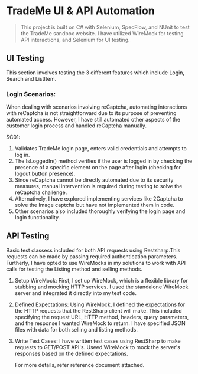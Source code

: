 # TradeMe UI & API Automation #
>This project is built on C# with Selenium, SpecFlow, and NUnit to test the TradeMe sandbox website. 
>I have utilized WireMock for testing API interactions, and Selenium for UI testing.
## UI Testing ##
This section involves testing the 3 different features which include Login, Search and ListItem.

### Login Scenarios: ###
When dealing with scenarios involving reCaptcha, automating interactions with reCaptcha is not straightforward due to its purpose of preventing automated access. 
However, I have still automated other aspects of the customer login process and handled reCaptcha manually.

SC01: 
1. Validates TradeMe login page, enters valid credentials and attempts to log in.
2. The IsLoggedIn() method verifies if the user is logged in by checking the presence of a specific element on the page after login (checking for logout button  presence).
3. Since reCaptcha cannot be directly automated due to its security measures, manual intervention is required during testing to solve the reCaptcha challenge.
4. Alternatively, I have explored implementing services like 2Captcha to solve the Image captcha but have not implemented them in code.
5. Other scenarios also included thoroughly verifying the login page and login functionality.

## API Testing ##
Basic test classess included for both API requests using Restsharp.This requests can be made by passing required authentication parameters.
Furtherly, I have opted to use WireMocks in my solutions to work with API calls for testing the Listing method and selling methods.
1. Setup WireMock: First, I set up WireMock, which is a flexible library for stubbing and mocking HTTP services. I used the standalone WireMock server and  integrated it directly into my test code.
2. Defined Expectations: Using WireMock, I defined the expectations for the HTTP requests that the RestSharp client will make. This included specifying the request URL, HTTP method, headers, query parameters, and the response I wanted WireMock to return. I have specified JSON files with data for both selling and listing methods.
3. Write Test Cases: I have written test cases using RestSharp to make requests to GET/POST API's. Useed WireMock to mock the server's responses based on the defined expectations.

   For more details, refer reference document attached.







